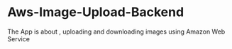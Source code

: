 # Aws-Image-Upload-Backend
The App is about  , uploading and downloading images using Amazon Web Service 
